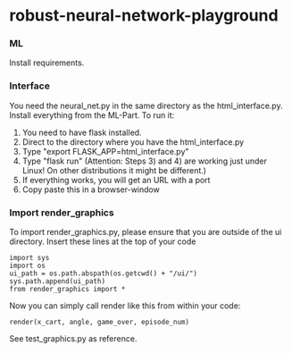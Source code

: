 # robust-neural-network-playground

### ML

Install requirements.

### Interface

You need the neural_net.py in the same directory as the html_interface.py.
Install everything from the ML-Part.
To run it: 
1) You need to have flask installed.
2) Direct to the directory where you have the html_interface.py
3) Type "export FLASK_APP=html_interface.py"
4) Type "flask run"
(Attention: Steps 3) and 4) are working just under Linux! On other distributions it might be different.)
5) If everything works, you will get an URL with a port
6) Copy paste this in a browser-window

### Import render_graphics

To import render_graphics.py, please ensure that you are outside of the ui directory.
Insert these lines at the top of your code
```
import sys
import os
ui_path = os.path.abspath(os.getcwd() + "/ui/") 
sys.path.append(ui_path)
from render_graphics import *
```

Now you can simply call render like this from within your code:
```
render(x_cart, angle, game_over, episode_num)
```
See test_graphics.py as reference.

